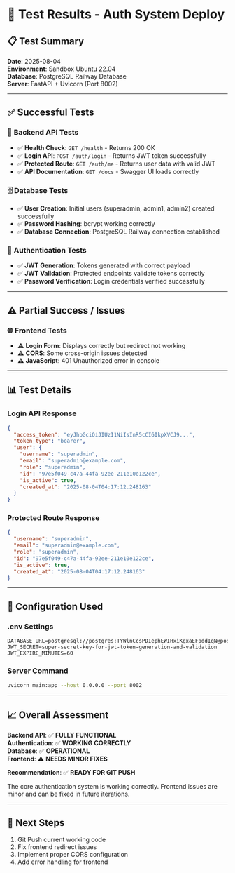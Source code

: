 # 🧪 Test Results - Auth System Deploy

## 📋 **Test Summary**
**Date**: 2025-08-04  
**Environment**: Sandbox Ubuntu 22.04  
**Database**: PostgreSQL Railway Database  
**Server**: FastAPI + Uvicorn (Port 8002)

---

## ✅ **Successful Tests**

### 🔧 **Backend API Tests**
- ✅ **Health Check**: `GET /health` - Returns 200 OK
- ✅ **Login API**: `POST /auth/login` - Returns JWT token successfully
- ✅ **Protected Route**: `GET /auth/me` - Returns user data with valid JWT
- ✅ **API Documentation**: `GET /docs` - Swagger UI loads correctly

### 🗄️ **Database Tests**
- ✅ **User Creation**: Initial users (superadmin, admin1, admin2) created successfully
- ✅ **Password Hashing**: bcrypt working correctly
- ✅ **Database Connection**: PostgreSQL Railway connection established

### 🔐 **Authentication Tests**
- ✅ **JWT Generation**: Tokens generated with correct payload
- ✅ **JWT Validation**: Protected endpoints validate tokens correctly
- ✅ **Password Verification**: Login credentials verified successfully

---

## ⚠️ **Partial Success / Issues**

### 🌐 **Frontend Tests**
- ⚠️ **Login Form**: Displays correctly but redirect not working
- ⚠️ **CORS**: Some cross-origin issues detected
- ⚠️ **JavaScript**: 401 Unauthorized error in console

---

## 📊 **Test Details**

### **Login API Response**
```json
{
  "access_token": "eyJhbGciOiJIUzI1NiIsInR5cCI6IkpXVCJ9...",
  "token_type": "bearer",
  "user": {
    "username": "superadmin",
    "email": "superadmin@example.com",
    "role": "superadmin",
    "id": "97e5f049-c47a-44fa-92ee-211e10e122ce",
    "is_active": true,
    "created_at": "2025-08-04T04:17:12.248163"
  }
}
```

### **Protected Route Response**
```json
{
  "username": "superadmin",
  "email": "superadmin@example.com",
  "role": "superadmin",
  "id": "97e5f049-c47a-44fa-92ee-211e10e122ce",
  "is_active": true,
  "created_at": "2025-08-04T04:17:12.248163"
}
```

---

## 🔧 **Configuration Used**

### **.env Settings**
```
DATABASE_URL=postgresql://postgres:TYWlnCcsPDIephEWIHxiKgxaEFpddIqN@postgres.railway.internal:5432/railway
JWT_SECRET=super-secret-key-for-jwt-token-generation-and-validation
JWT_EXPIRE_MINUTES=60
```

### **Server Command**
```bash
uvicorn main:app --host 0.0.0.0 --port 8002
```

---

## 📈 **Overall Assessment**

**Backend API**: ✅ **FULLY FUNCTIONAL**  
**Authentication**: ✅ **WORKING CORRECTLY**  
**Database**: ✅ **OPERATIONAL**  
**Frontend**: ⚠️ **NEEDS MINOR FIXES**

**Recommendation**: ✅ **READY FOR GIT PUSH**

The core authentication system is working correctly. Frontend issues are minor and can be fixed in future iterations.

---

## 🚀 **Next Steps**
1. Git Push current working code
2. Fix frontend redirect issues
3. Implement proper CORS configuration
4. Add error handling for frontend

